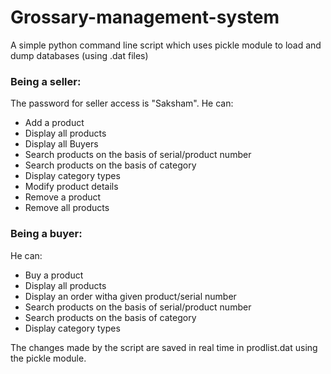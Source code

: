 # Grossary-management-system
A simple python command line script which uses pickle module to load and dump databases (using .dat files)

<h3>Being a seller:</h3>
The password for seller access is "Saksham".
He can: 
<ul>
  <li>Add a product</li>
  <li>Display all products</li>
  <li>Display all Buyers</li>
  <li>Search products on the basis of serial/product number</li>
  <li>Search products on the basis of category</li>
  <li>Display category types</li>
  <li>Modify product details</li>
  <li>Remove a product</li>
  <li>Remove all products</li>
</ul>

<h3>Being a buyer:</h3>
He can: 
<ul>
  <li>Buy a product</li>
  <li>Display all products</li>
  <li>Display an order witha given product/serial number</li>
  <li>Search products on the basis of serial/product number</li>
  <li>Search products on the basis of category</li>
  <li>Display category types</li>
</ul>

The changes made by the script are saved in real time in prodlist.dat using the pickle module.
